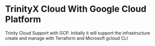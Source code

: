 # TrinityX Cloud With Google Cloud Platform

Trinity Cloud Support with GCP. Initially it will support the infrastructure create and manage with Terraform and Microsoft gcloud CLI
